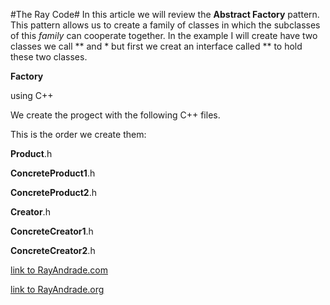 #The Ray Code#
In this article we will review the **Abstract Factory** pattern.
This pattern allows us to create a family of classes in which
the subclasses of this *family* can cooperate together.
In the example I will create have two classes
we call ** and * but first we creat an interface called ** to
hold these two classes.


**Factory**

using C++

We create the progect with the following C++ files. 

This is the order we create them:

**Product**.h

**ConcreteProduct1**.h

**ConcreteProduct2**.h

**Creator**.h

**ConcreteCreator1**.h

**ConcreteCreator2**.h



[link to RayAndrade.com](http://RayAndrade.com)

[link to RayAndrade.org](http://RayAndrade.org)

